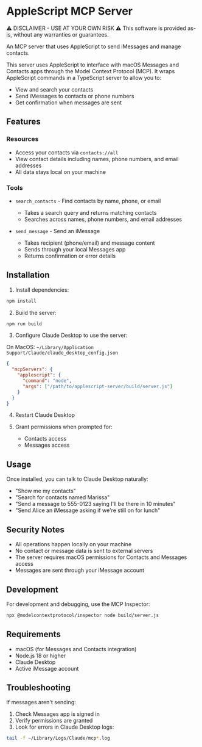 # AppleScript MCP Server

⚠️ DISCLAIMER - USE AT YOUR OWN RISK ⚠️
This software is provided as-is, without any warranties or guarantees.

An MCP server that uses AppleScript to send iMessages and manage contacts.

This server uses AppleScript to interface with macOS Messages and Contacts apps through the Model Context Protocol (MCP). It wraps AppleScript commands in a TypeScript server to allow you to:

- View and search your contacts
- Send iMessages to contacts or phone numbers
- Get confirmation when messages are sent

## Features

### Resources

- Access your contacts via `contacts://all`
- View contact details including names, phone numbers, and email addresses
- All data stays local on your machine

### Tools

- `search_contacts` - Find contacts by name, phone, or email

  - Takes a search query and returns matching contacts
  - Searches across names, phone numbers, and email addresses

- `send_message` - Send an iMessage
  - Takes recipient (phone/email) and message content
  - Sends through your local Messages app
  - Returns confirmation or error details

## Installation

1. Install dependencies:

```bash
npm install
```

2. Build the server:

```bash
npm run build
```

3. Configure Claude Desktop to use the server:

On MacOS: `~/Library/Application Support/Claude/claude_desktop_config.json`

```json
{
  "mcpServers": {
    "applescript": {
      "command": "node",
      "args": ["/path/to/applescript-server/build/server.js"]
    }
  }
}
```

4. Restart Claude Desktop

5. Grant permissions when prompted for:
   - Contacts access
   - Messages access

## Usage

Once installed, you can talk to Claude Desktop naturally:

- "Show me my contacts"
- "Search for contacts named Marissa"
- "Send a message to 555-0123 saying I'll be there in 10 minutes"
- "Send Alice an iMessage asking if we're still on for lunch"

## Security Notes

- All operations happen locally on your machine
- No contact or message data is sent to external servers
- The server requires macOS permissions for Contacts and Messages access
- Messages are sent through your iMessage account

## Development

For development and debugging, use the MCP Inspector:

```bash
npx @modelcontextprotocol/inspector node build/server.js
```

## Requirements

- macOS (for Messages and Contacts integration)
- Node.js 18 or higher
- Claude Desktop
- Active iMessage account

## Troubleshooting

If messages aren't sending:

1. Check Messages app is signed in
2. Verify permissions are granted
3. Look for errors in Claude Desktop logs:

```bash
tail -f ~/Library/Logs/Claude/mcp*.log
```
